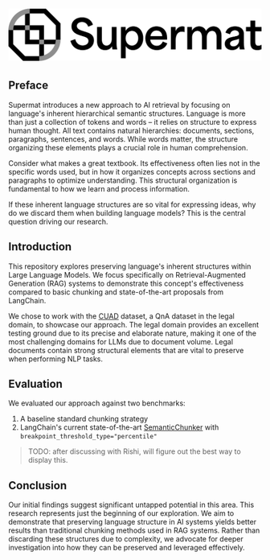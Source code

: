 # ![supermat](docs/assets/supermat-logo-black-sub.png "supermat")

## Preface

Supermat introduces a new approach to AI retrieval by focusing on language's inherent hierarchical semantic structures. Language is more than just a collection of tokens and words – it relies on structure to express human thought. All text contains natural hierarchies: documents, sections, paragraphs, sentences, and words. While words matter, the structure organizing these elements plays a crucial role in human comprehension.

Consider what makes a great textbook. Its effectiveness often lies not in the specific words used, but in how it organizes concepts across sections and paragraphs to optimize understanding. This structural organization is fundamental to how we learn and process information.

If these inherent language structures are so vital for expressing ideas, why do we discard them when building language models? This is the central question driving our research.

## Introduction

This repository explores preserving language's inherent structures within Large Language Models. We focus specifically on Retrieval-Augmented Generation (RAG) systems to demonstrate this concept's effectiveness compared to basic chunking and state-of-the-art proposals from LangChain.

We chose to work with the [CUAD](https://www.atticusprojectai.org/cuad) dataset, a QnA dataset in the legal domain, to showcase our approach. The legal domain provides an excellent testing ground due to its precise and elaborate nature, making it one of the most challenging domains for LLMs due to document volume. Legal documents contain strong structural elements that are vital to preserve when performing NLP tasks.

## Evaluation

We evaluated our approach against two benchmarks:
1. A baseline standard chunking strategy
2. LangChain's current state-of-the-art [SemanticChunker](https://python.langchain.com/api_reference/experimental/text_splitter/langchain_experimental.text_splitter.SemanticChunker.html) with `breakpoint_threshold_type="percentile"`

> TODO: after discussing with Rishi, will figure out the best way to display this.

## Conclusion

Our initial findings suggest significant untapped potential in this area. This research represents just the beginning of our exploration. We aim to demonstrate that preserving language structure in AI systems yields better results than traditional chunking methods used in RAG systems. Rather than discarding these structures due to complexity, we advocate for deeper investigation into how they can be preserved and leveraged effectively.
